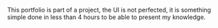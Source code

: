 This portfolio is part of a project, the UI is not perfected, it is something simple done in less than 4 hours to be able to present my knowledge.

